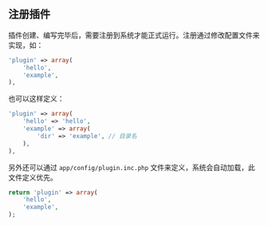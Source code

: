 ## 注册插件

插件创建、编写完毕后，需要注册到系统才能正式运行。注册通过修改配置文件来实现，如：

``` php
'plugin' => array(    
    'hello',
    'example',
),
```

也可以这样定义：

``` php
'plugin' => array(    
    'hello' => 'hello',
    'example' => array(
        'dir' => 'example', // 目录名
    ),
),
```

另外还可以通过 `app/config/plugin.inc.php` 文件来定义，系统会自动加载，此文件定义优先。

``` php
return 'plugin' => array(    
    'hello',
    'example',
);
```